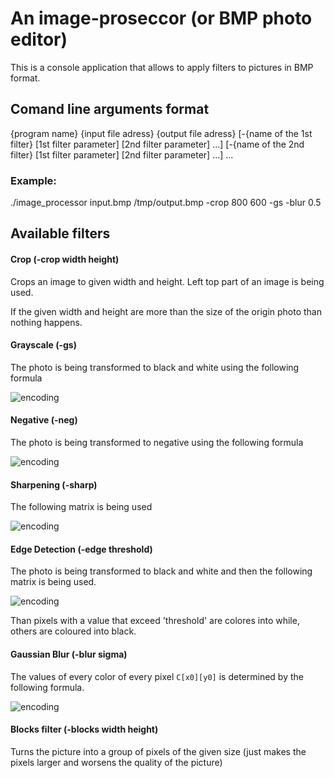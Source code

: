 # An image-proseccor (or BMP photo editor)
 
This is a сonsole application that allows to apply filters to pictures in BMP format.

## Comand line arguments format

{program name} {input file adress} {output file adress} [-{name of the 1st filter} [1st filter parameter] [2nd filter parameter] ...] [-{name of the 2nd filter} [1st filter parameter] [2nd filter parameter] ...] ...

### Example:

./image_processor input.bmp /tmp/output.bmp -crop 800 600 -gs -blur 0.5

## Available filters

#### Crop (-crop width height)
Crops an image to given width and height. Left top part of an image is being used.

If the given width and height are more than the size of the origin photo than nothing happens.

#### Grayscale (-gs)
The photo is being transformed to black and white using the following formula

![encoding](https://latex.codecogs.com/svg.image?R'%20=%20G'%20=%20B'%20=0.299%20R%20&plus;%200%20.587%20G%20&plus;%200%20.%20114%20B)

#### Negative (-neg)
The photo is being transformed to negative using the following formula

![encoding](https://latex.codecogs.com/svg.image?R'%20=%201%20-%20R,%20G'%20=%201%20-%20G,%20B'%20=%201%20-%20B)

#### Sharpening (-sharp)
The following matrix is being used

![encoding](https://latex.codecogs.com/svg.image?%5Cbegin%7Bbmatrix%7D%20&%20-1%20&%20%20%5C%5C-1%20&%205%20&%20-1%20%5C%5C%20&%20-1%20&%20%20%5C%5C%5Cend%7Bbmatrix%7D)

#### Edge Detection (-edge threshold)
The photo is being transformed to black and white and then the following matrix is being used.

![encoding](https://latex.codecogs.com/svg.image?%5Cbegin%7Bbmatrix%7D%20&%20-1%20&%20%20%5C%5C-1%20&%204%20&%20-1%20%5C%5C%20&%20-1%20&%20%20%5C%5C%5Cend%7Bbmatrix%7D)

Than pixels with a value that exceed 'threshold' are colores into while, others are coloured into black.

#### Gaussian Blur (-blur sigma)

The values of every color of every pixel `C[x0][y0]` is determined by the following formula.

![encoding](https://latex.codecogs.com/svg.image?C%5Bx_0%5D%5By_0%5D%20=%20%5Csum_%7Bx=0,y=0%7D%5E%7Bwidth-1,%20height-1%7DC%5Bx%5D%5By%5D%5Cfrac%7B1%7D%7B%5Csqrt%5B%5D%7B2%5Cpi%5Csigma%5E2%7D%7De%5E%7B-%5Cfrac%7B%5Cleft%7Cx_o-x%5Cright%7C%5E2%20&plus;%20%5Cleft%7Cy_o-y%5Cright%7C%5E2%7D%7B2%5Csigma%5E2%7D%7D)

#### Blocks filter (-blocks width height)
Turns the picture into a group of pixels of the given size (just makes the pixels larger and worsens the quality of the picture)
